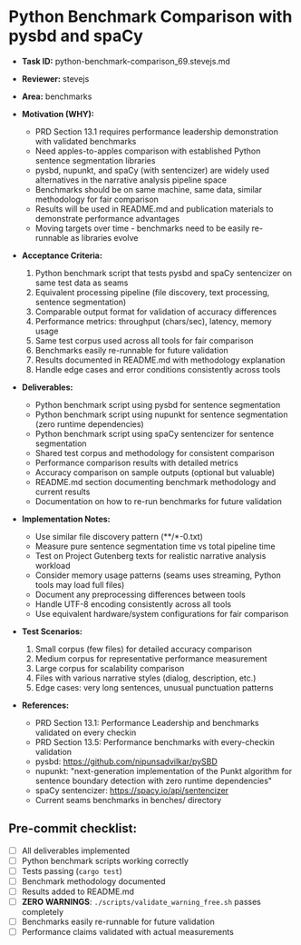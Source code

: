 # Python Benchmark Comparison with pysbd and spaCy

* **Task ID:** python-benchmark-comparison_69.stevejs.md
* **Reviewer:** stevejs
* **Area:** benchmarks
* **Motivation (WHY):**
  - PRD Section 13.1 requires performance leadership demonstration with validated benchmarks
  - Need apples-to-apples comparison with established Python sentence segmentation libraries
  - pysbd, nupunkt, and spaCy (with sentencizer) are widely used alternatives in the narrative analysis pipeline space
  - Benchmarks should be on same machine, same data, similar methodology for fair comparison
  - Results will be used in README.md and publication materials to demonstrate performance advantages
  - Moving targets over time - benchmarks need to be easily re-runnable as libraries evolve

* **Acceptance Criteria:**
  1. Python benchmark script that tests pysbd and spaCy sentencizer on same test data as seams
  2. Equivalent processing pipeline (file discovery, text processing, sentence segmentation)
  3. Comparable output format for validation of accuracy differences
  4. Performance metrics: throughput (chars/sec), latency, memory usage
  5. Same test corpus used across all tools for fair comparison
  6. Benchmarks easily re-runnable for future validation
  7. Results documented in README.md with methodology explanation
  8. Handle edge cases and error conditions consistently across tools

* **Deliverables:**
  - Python benchmark script using pysbd for sentence segmentation
  - Python benchmark script using nupunkt for sentence segmentation (zero runtime dependencies)
  - Python benchmark script using spaCy sentencizer for sentence segmentation  
  - Shared test corpus and methodology for consistent comparison
  - Performance comparison results with detailed metrics
  - Accuracy comparison on sample outputs (optional but valuable)
  - README.md section documenting benchmark methodology and current results
  - Documentation on how to re-run benchmarks for future validation

* **Implementation Notes:**
  - Use similar file discovery pattern (**/*-0.txt) 
  - Measure pure sentence segmentation time vs total pipeline time
  - Test on Project Gutenberg texts for realistic narrative analysis workload
  - Consider memory usage patterns (seams uses streaming, Python tools may load full files)
  - Document any preprocessing differences between tools
  - Handle UTF-8 encoding consistently across all tools
  - Use equivalent hardware/system configurations for fair comparison

* **Test Scenarios:**
  1. Small corpus (few files) for detailed accuracy comparison
  2. Medium corpus for representative performance measurement  
  3. Large corpus for scalability comparison
  4. Files with various narrative styles (dialog, description, etc.)
  5. Edge cases: very long sentences, unusual punctuation patterns

* **References:**
  - PRD Section 13.1: Performance Leadership and benchmarks validated on every checkin
  - PRD Section 13.5: Performance benchmarks with every-checkin validation
  - pysbd: https://github.com/nipunsadvilkar/pySBD
  - nupunkt: "next-generation implementation of the Punkt algorithm for sentence boundary detection with zero runtime dependencies"
  - spaCy sentencizer: https://spacy.io/api/sentencizer
  - Current seams benchmarks in benches/ directory

## Pre-commit checklist:
- [ ] All deliverables implemented
- [ ] Python benchmark scripts working correctly
- [ ] Tests passing (`cargo test`)
- [ ] Benchmark methodology documented
- [ ] Results added to README.md
- [ ] **ZERO WARNINGS**: `./scripts/validate_warning_free.sh` passes completely
- [ ] Benchmarks easily re-runnable for future validation
- [ ] Performance claims validated with actual measurements